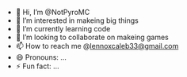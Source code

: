 - 👋 Hi, I’m @NotPyroMC
- 👀 I’m interested in makeing big things
- 🌱 I’m currently learning code
- 💞️ I’m looking to collaborate on makeing games
- 📫 How to reach me @lennoxcaleb33@gmail.com
- 😄 Pronouns: ...
- ⚡ Fun fact: ...

<!---
NotPyroMC/NotPyroMC is a ✨ special ✨ repository because its `README.md` (this file) appears on your GitHub profile.
You can click the Preview link to take a look at your changes.
--->
